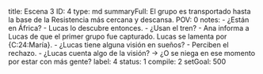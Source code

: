 title:          Escena 3
ID:             4
type:           md
summaryFull:    El grupo es transportado hasta la base de la Resistencia más cercana y descansa.
POV:            0
notes:          - ¿Están en África?
                	- Lucas lo descubre entonces.
                - ¿Usan el tren?
                - Ana informa a Lucas de que el primer grupo fue capturado. Lucas se lamenta por {C:24:María}.
                - ¿Lucas tiene alguna visión en sueños?
                - Perciben el rechazo.
                - ¿Lucas cuenta algo de la visión? -> ¿O se niega en ese momento por estar con más gente?
label:          4
status:         1
compile:        2
setGoal:        500


